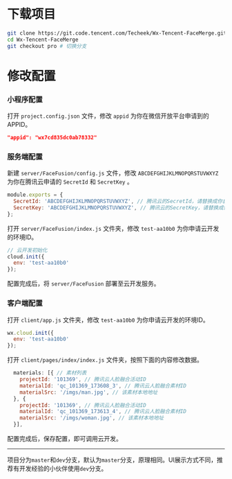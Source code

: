 # 下载项目

```bash
git clone https://git.code.tencent.com/Techeek/Wx-Tencent-FaceMerge.git
cd Wx-Tencent-FaceMerge
git checkout pro # 切换分支
```

# 修改配置

### 小程序配置

打开 `project.config.json` 文件，修改 `appid` 为你在微信开放平台申请到的APPID。

```json
"appid": "wx7cd835dc0ab78332"
```

### 服务端配置

新建 `server/FaceFusion/config.js` 文件，修改 `ABCDEFGHIJKLMNOPQRSTUVWXYZ` 为你在腾讯云申请的 `SecretId` 和 `SecretKey` 。

```javascript
module.exports = {
  SecretId: 'ABCDEFGHIJKLMNOPQRSTUVWXYZ', // 腾讯云的SecretId，请替换成你自己的
  SecretKey: 'ABCDEFGHIJKLMNOPQRSTUVWXYZ', // 腾讯云的SecretKey，请替换成你自己的
};
```

打开 `server/FaceFusion/index.js` 文件夹，修改 `test-aa10b0` 为你申请云开发的环境ID。

```javascript
// 云开发初始化
cloud.init({
  env: 'test-aa10b0'
});
```

配置完成后，将 `server/FaceFusion` 部署至云开发服务。

### 客户端配置

打开 `client/app.js` 文件夹，修改 `test-aa10b0` 为你申请云开发的环境ID。

```javascript
wx.cloud.init({
  env: 'test-aa10b0'
});
```

打开 `client/pages/index/index.js` 文件夹，按照下面的内容修改数据。

```javascript
  materials: [{ // 素材列表
    projectId: '101369', // 腾讯云人脸融合活动ID
    materialId: 'qc_101369_173608_3', // 腾讯云人脸融合素材ID
    materialSrc: '/imgs/man.jpg', // 该素材本地地址
  }, {
    projectId: '101369', // 腾讯云人脸融合活动ID
    materialId: 'qc_101369_173613_4', // 腾讯云人脸融合素材ID
    materialSrc: '/imgs/woman.jpg', // 该素材本地地址
  }],
```

配置完成后，保存配置，即可调用云开发。

***

项目分为`master`和`dev`分支，默认为`master`分支，原理相同。UI展示方式不同，推荐有开发经验的小伙伴使用`dev`分支。